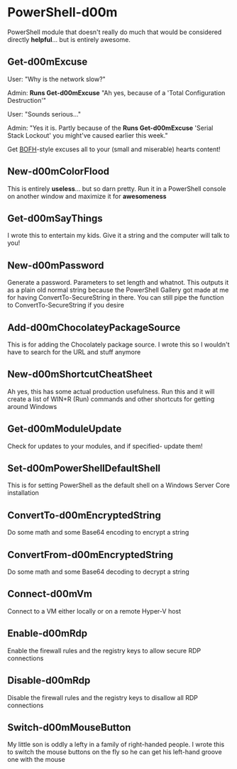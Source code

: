 
# PowerShell-d00m
PowerShell module that doesn't really do much that would be considered directly **helpful**... but is entirely awesome.

## Get-d00mExcuse
User: "Why is the network slow?"

Admin: **Runs Get-d00mExcuse** "Ah yes, because of a 'Total Configuration Destruction'"

User: "Sounds serious..."

Admin: "Yes it is. Partly because of the **Runs Get-d00mExcuse** 'Serial Stack Lockout' you might've caused earlier this week."

Get [BOFH](https://en.wikipedia.org/wiki/Bastard_Operator_From_Hell)-style excuses all to your (small and miserable) hearts content!

## New-d00mColorFlood
This is entirely **useless**... but so darn pretty. Run it in a PowerShell console on another window and maximize it for __awesomeness__

## Get-d00mSayThings
I wrote this to entertain my kids. Give it a string and the computer will talk to you!

## New-d00mPassword
Generate a password. Parameters to set length and whatnot. This outputs it as a plain old normal string because the PowerShell Gallery got made at me for having ConvertTo-SecureString in there. You can still pipe the function to ConvertTo-SecureString if you desire

## Add-d00mChocolateyPackageSource
This is for adding the Chocolately package source. I wrote this so I wouldn't have to search for the URL and stuff anymore

## New-d00mShortcutCheatSheet
Ah yes, this has some actual production usefulness. Run this and it will create a list of WIN+R (Run) commands and other shortcuts for getting around Windows

## Get-d00mModuleUpdate
Check for updates to your modules, and if specified- update them!

## Set-d00mPowerShellDefaultShell
This is for setting PowerShell as the default shell on a Windows Server Core installation

## ConvertTo-d00mEncryptedString
Do some math and some Base64 encoding to encrypt a string

## ConvertFrom-d00mEncryptedString
Do some math and some Base64 decoding to decrypt a string

## Connect-d00mVm
Connect to a VM either locally or on a remote Hyper-V host

## Enable-d00mRdp
Enable the firewall rules and the registry keys to allow secure RDP connections

## Disable-d00mRdp
Disable the firewall rules and the registry keys to disallow all RDP connections

## Switch-d00mMouseButton
My little son is oddly a lefty in a family of right-handed people. I wrote this to switch the mouse buttons on the fly so he can get his left-hand groove one with the mouse
